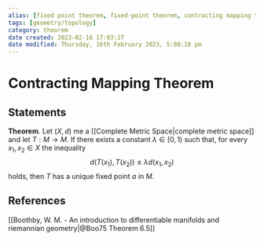 ```yaml
---
alias: [fixed point theorem, fixed-point theorem, contracting mapping theorem]
tags: [geometry/topology]
category: theorem
date created: 2023-02-16 17:03:27
date modified: Thursday, 16th February 2023, 5:08:10 pm
---
```


# Contracting Mapping Theorem

## Statements

**Theorem**. Let $(X,d)$ me a [[Complete Metric Space|complete metric space]] and let $T:M\to M$. If there exists a constant $\lambda\in[0, 1)$ such that, for every $x_1,x_2\in X$ the inequality $$d(T(x_1),T(x_2))\leq\lambda d(x_1,x_2)$$ holds, then $T$ has a unique fixed point $a$ in $M$.

## References

[[Boothby, W. M. - An introduction to differentiable manifolds and riemannian geometry|@Boo75 Theorem 6.5]]